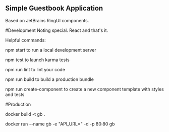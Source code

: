 ## Simple Guestbook Application

Based on JetBrains RingUI components.

#Development 
Noting special. React and that's it.

Helpful commands:

npm start 
  to run a local development server

npm test 
  to launch karma tests

npm run lint 
  to lint your code

npm run build 
  to build a production bundle

npm run create-component 
  to create a new component template with styles and tests


#Production

docker build -t gb .

docker run --name gb -e "API_URL=<endpoint>" -d -p 80:80 gb
